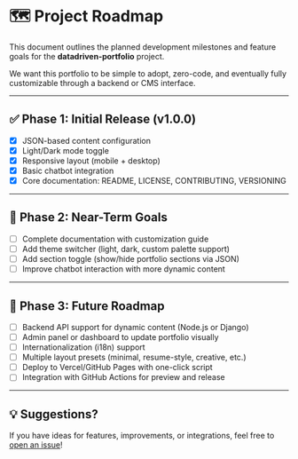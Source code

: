 # 🗺️ Project Roadmap

This document outlines the planned development milestones and feature goals for the **datadriven-portfolio** project.

We want this portfolio to be simple to adopt, zero-code, and eventually fully customizable through a backend or CMS interface.

---

## ✅ Phase 1: Initial Release (v1.0.0)

- [x] JSON-based content configuration
- [x] Light/Dark mode toggle
- [x] Responsive layout (mobile + desktop)
- [x] Basic chatbot integration
- [x] Core documentation: README, LICENSE, CONTRIBUTING, VERSIONING

---

## 🚧 Phase 2: Near-Term Goals

- [ ] Complete documentation with customization guide
- [ ] Add theme switcher (light, dark, custom palette support)
- [ ] Add section toggle (show/hide portfolio sections via JSON)
- [ ] Improve chatbot interaction with more dynamic content

---

## 🔮 Phase 3: Future Roadmap

- [ ] Backend API support for dynamic content (Node.js or Django)
- [ ] Admin panel or dashboard to update portfolio visually
- [ ] Internationalization (i18n) support
- [ ] Multiple layout presets (minimal, resume-style, creative, etc.)
- [ ] Deploy to Vercel/GitHub Pages with one-click script
- [ ] Integration with GitHub Actions for preview and release

---

## 💡 Suggestions?

If you have ideas for features, improvements, or integrations, feel free to [open an issue](https://github.com/LeafLock-Security-Solutions/datadriven-portfolio/issues)!
